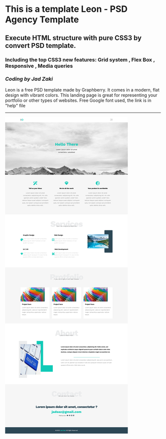 # This is a template Leon - PSD Agency Template
## Execute HTML structure  with pure CSS3  by convert PSD template.
### Including the top CSS3 new features: Grid system , Flex Box , Responsive , Media queries
###  ***Coding by Jad Zaki***
Leon is a free PSD template made by Graphberry. It comes in a modern, flat design with vibrant colors. This landing page is great for representing your 
portfolio or other types of websites. Free Google font used, the link is in "help" file
_______
![Over view page](https://github.com/jadsaz/jadsaz-HTML__And_CSS3_Templat1-/blob/main/leonSite.png)
